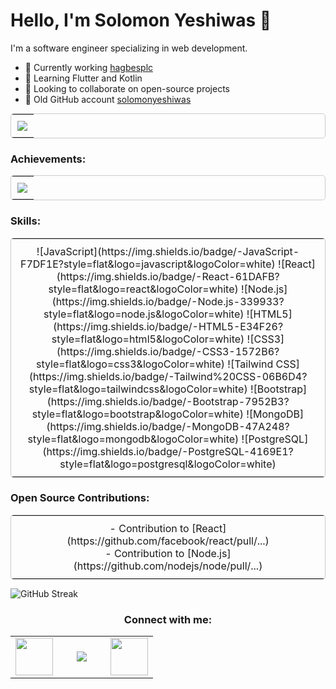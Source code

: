 # Hello, I'm Solomon Yeshiwas 👋

I'm a software engineer specializing in web development.

- 🔭 Currently working [hagbesplc](https://github.com/Hagbes-developers)
- 🌱 Learning Flutter and Kotlin
- 👯 Looking to collaborate on open-source projects
- 🔭 Old GitHub account [solomonyeshiwas](https://github.com/solomonyeshiwas)

<table width="100%" style="border: 1px solid #ccc; border-radius: 5px; margin: 10px 0;">
    <tr>
        <td align="center" style="padding: 10px;">
            <img src="https://github-readme-stats.vercel.app/api?username=Mrsele&show_icons=true&count_private=true&include_all_commits=true&theme=default" />
        </td>
    </tr>
</table>

### Achievements:
<table width="100%" style="border: 1px solid #ccc; border-radius: 5px; margin: 10px 0;">
    <tr>
        <td align="center" style="padding: 10px;">
            <img src="https://github-profile-trophy.vercel.app/?username=Mrsele&theme=onedark" />
        </td>
    </tr>
</table>

### Skills:
<table width="100%" style="border: 1px solid #ccc; border-radius: 5px; margin: 10px 0;">
    <tr>
        <td align="center" style="padding: 10px;">
            ![JavaScript](https://img.shields.io/badge/-JavaScript-F7DF1E?style=flat&logo=javascript&logoColor=white)
            ![React](https://img.shields.io/badge/-React-61DAFB?style=flat&logo=react&logoColor=white)
            ![Node.js](https://img.shields.io/badge/-Node.js-339933?style=flat&logo=node.js&logoColor=white)
            ![HTML5](https://img.shields.io/badge/-HTML5-E34F26?style=flat&logo=html5&logoColor=white)  
            ![CSS3](https://img.shields.io/badge/-CSS3-1572B6?style=flat&logo=css3&logoColor=white)
            ![Tailwind CSS](https://img.shields.io/badge/-Tailwind%20CSS-06B6D4?style=flat&logo=tailwindcss&logoColor=white)  
            ![Bootstrap](https://img.shields.io/badge/-Bootstrap-7952B3?style=flat&logo=bootstrap&logoColor=white)  
            ![MongoDB](https://img.shields.io/badge/-MongoDB-47A248?style=flat&logo=mongodb&logoColor=white)  
            ![PostgreSQL](https://img.shields.io/badge/-PostgreSQL-4169E1?style=flat&logo=postgresql&logoColor=white)  
        </td>
    </tr>
</table>

### Open Source Contributions:
<table width="100%" style="border: 1px solid #ccc; border-radius: 5px; margin: 10px 0;">
    <tr>
        <td align="center" style="padding: 10px;">
            - Contribution to [React](https://github.com/facebook/react/pull/...)
            <br>
            - Contribution to [Node.js](https://github.com/nodejs/node/pull/...)
        </td>
    </tr>
</table>

![GitHub Streak](https://github-readme-streak-stats.herokuapp.com/?user=Mrsele&theme=highcontrast)

<h3 align='center'>Connect with me:</h3>
<table width="100" align='center'>
<tr>
    <td align='center' width="60">
        <a href="https://twitter.com/AshutoshD07"><img src="https://cdn-icons-png.flaticon.com/512/1409/1409937.png" width="60"></a>
    </td>
    <td align='center' width="60">
        <a href="https://www.instagram.com/07_ashutosh_dwivedi/"><img src="https://cdn-icons-png.flaticon.com/512/1409/1409946.png"></a>
    </td>
    <td align='center' width="60">
        <a href="https://www.linkedin.com/in/ashutosh-dwivedi-b3025b196"><img src="https://cdn-icons-png.flaticon.com/512/1409/1409945.png" width="60"></a>
    </td>
</tr>
</table>
